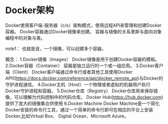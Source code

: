 # Docker架构
Docker使用客户端-服务器（c/s）架构模式，使用远程API来管理和创建Docker容器。
Docker容器通过Docker镜像来创建。
容器与镜像的关系里斯与面向对象编程中的对象与类。

note1：
也就是说，一个镜像，可以创建多个容器。

概念：
1.Docker镜像（Images） Docker镜像是用于创建Docker容器的模板。
2.Docker容器（Container） 容器是独立运行的一个或一组应用。
3.Docker客户端（Client） Docker客户端通过命令行或者其他工具使用Docker API((https://docs.docker.com/reference/api/docker_remote_api)与Docker的守护进程通信。
4.Docker主机（Host）一个物理或者虚拟的机器用户执行Docker守护进程和容器。
5.Docker仓库（Registry） Docker仓库用来保存镜像，可以理解为代码控制中的代码仓库。
	Docker Hub(https://hub.docker.com)提供了庞大的镜像集合供使用
6.Docker Machine Docker Machine是一个简化Docker安装的命令行工具，通过一个简单的命令行即可在相应的平台上安装Docker,比如Virtual Box、 Digital Ocean、Microsoft Azure。
